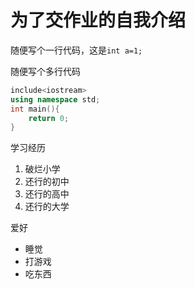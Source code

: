 # 为了交作业的自我介绍
随便写个一行代码，这是`int a=1;`

随便写个多行代码
```c++
include<iostream>
using namespace std;
int main(){
    return 0;
}
```
学习经历
1. 破烂小学
2. 还行的初中
3. 还行的高中
4. 还行的大学

爱好
* 睡觉
* 打游戏
* 吃东西
